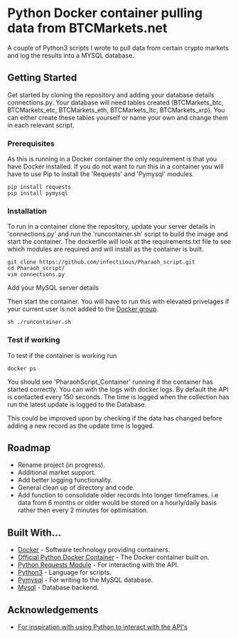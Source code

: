 # Python Docker container pulling data from BTCMarkets.net

A couple of Python3 scripts I wrote to pull data from certain crypto markets and log the results into a MYSQL database.

## Getting Started

Get started by cloning the repository and adding your database details connections.py. Your database will need tables created (BTCMarkets_btc, BTCMarkets_etc, BTCMarkets_eth, BTCMarkets_ltc, BTCMarkets_xrp). You can either create these tables yourself or name your own and change them in each relevant script.

### Prerequisites

As this is running in a Docker container the only requirement is that you have Docker installed. If you do not want to run this in a container you will have to use Pip to install the 'Requests' and 'Pymysql' modules.

```
pip install requests
pip install pymysql
```

### Installation

To run in a container clone the repository, update your server details in 'connections.py' and run the 'runcontainer.sh' script to build the image and start the container. The dockerfile will look at the requirements.txt file to see which modules are required and will install as the container is built.

```
git clone https://github.com/infectiious/Pharaoh_script.git
cd Pharaoh_script/
vim connections.py
```

Add your MySQL server details

Then start the container. You will have to run this with elevated privelages if your current user is not added to the [Docker group](https://askubuntu.com/questions/477551/how-can-i-use-docker-without-sudo).

```
sh ./runcontainer.sh
```

### Test if working

To test if the container is working run

```
docker ps
```

You should see 'PharaohScript_Container' running if the container has started correctly. You can with the logs with docker logs. By default the API is contacted every 150 seconds. The time is logged when the collection has run the latest update is logged to the Database.

This could be improved upon by checking if the data has changed before adding a new record as the update time is logged.

## Roadmap

- Rename project (in progress).
- Additional market support.
- Add better logging functionality.
- General clean up of directory and code.
- Add function to consolidate older records into longer timeframes. i.e data from 6 months or older would be stored on a hourly/daily basis rather then every 2 minutes for optimisation.

## Built With...

- [Docker](https://www.docker.com/) - Software technology providing containers.
- [Official Python Docker Container](https://hub.docker.com/_/python/) - The Docker container built on.
- [Python Requests Module](http://docs.python-requests.org/en/master/) - For interacting with the API.
- [Python3](https://www.python.org/) - Language for scripts.
- [Pymysql](http://docs.python-requests.org/en/master/) - For writing to the MySQL database.
- [Mysql](https://www.mysql.com/) - Database backend.

## Acknowledgements

- [For inspiration with using Python to interact with the API's](https://github.com/adversary-org/python-btcmarkets)
